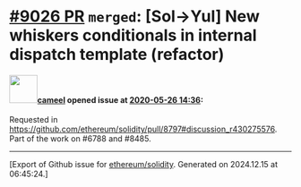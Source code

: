 # [\#9026 PR](https://github.com/ethereum/solidity/pull/9026) `merged`: [Sol->Yul] New whiskers conditionals in internal dispatch template (refactor)

#### <img src="https://avatars.githubusercontent.com/u/137030?v=4" width="50">[cameel](https://github.com/cameel) opened issue at [2020-05-26 14:36](https://github.com/ethereum/solidity/pull/9026):

Requested in https://github.com/ethereum/solidity/pull/8797#discussion_r430275576. Part of the work on #6788 and #8485.




-------------------------------------------------------------------------------



[Export of Github issue for [ethereum/solidity](https://github.com/ethereum/solidity). Generated on 2024.12.15 at 06:45:24.]
